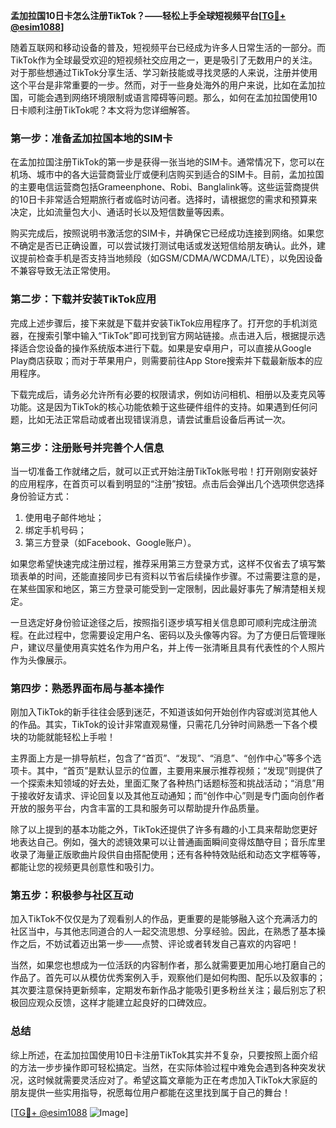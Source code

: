 **孟加拉国10日卡怎么注册TikTok？——轻松上手全球短视频平台[[TG💪+ @esim1088](https://t.me/s/esim1088)]**

随着互联网和移动设备的普及，短视频平台已经成为许多人日常生活的一部分。而TikTok作为全球最受欢迎的短视频社交应用之一，更是吸引了无数用户的关注。对于那些想通过TikTok分享生活、学习新技能或寻找灵感的人来说，注册并使用这个平台是非常重要的一步。然而，对于一些身处海外的用户来说，比如在孟加拉国，可能会遇到网络环境限制或语言障碍等问题。那么，如何在孟加拉国使用10日卡顺利注册TikTok呢？本文将为您详细解答。

### **第一步：准备孟加拉国本地的SIM卡**

在孟加拉国注册TikTok的第一步是获得一张当地的SIM卡。通常情况下，您可以在机场、城市中的各大运营商营业厅或便利店购买到适合的SIM卡。目前，孟加拉国的主要电信运营商包括Grameenphone、Robi、Banglalink等。这些运营商提供的10日卡非常适合短期旅行者或临时访问者。选择时，请根据您的需求和预算来决定，比如流量包大小、通话时长以及短信数量等因素。

购买完成后，按照说明书激活您的SIM卡，并确保它已经成功连接到网络。如果您不确定是否已正确设置，可以尝试拨打测试电话或发送短信给朋友确认。此外，建议提前检查手机是否支持当地频段（如GSM/CDMA/WCDMA/LTE），以免因设备不兼容导致无法正常使用。

### **第二步：下载并安装TikTok应用**

完成上述步骤后，接下来就是下载并安装TikTok应用程序了。打开您的手机浏览器，在搜索引擎中输入“TikTok”即可找到官方网站链接。点击进入后，根据提示选择适合您设备的操作系统版本进行下载。如果是安卓用户，可以直接从Google Play商店获取；而对于苹果用户，则需要前往App Store搜索并下载最新版本的应用程序。

下载完成后，请务必允许所有必要的权限请求，例如访问相机、相册以及麦克风等功能。这是因为TikTok的核心功能依赖于这些硬件组件的支持。如果遇到任何问题，比如无法正常启动或者出现错误消息，请尝试重启设备后再试一次。

### **第三步：注册账号并完善个人信息**

当一切准备工作就绪之后，就可以正式开始注册TikTok账号啦！打开刚刚安装好的应用程序，在首页可以看到明显的“注册”按钮。点击后会弹出几个选项供您选择身份验证方式：

1. 使用电子邮件地址；
2. 绑定手机号码；
3. 第三方登录（如Facebook、Google账户）。

如果您希望快速完成注册过程，推荐采用第三方登录方式，这样不仅省去了填写繁琐表单的时间，还能直接同步已有资料以节省后续操作步骤。不过需要注意的是，在某些国家和地区，第三方登录可能受到一定限制，因此最好事先了解清楚相关规定。

一旦选定好身份验证途径之后，按照指引逐步填写相关信息即可顺利完成注册流程。在此过程中，您需要设定用户名、密码以及头像等内容。为了方便日后管理账户，建议尽量使用真实姓名作为用户名，并上传一张清晰且具有代表性的个人照片作为头像展示。

### **第四步：熟悉界面布局与基本操作**

刚加入TikTok的新手往往会感到迷茫，不知道该如何开始创作内容或浏览其他人的作品。其实，TikTok的设计非常直观易懂，只需花几分钟时间熟悉一下各个模块的功能就能轻松上手啦！

主界面上方是一排导航栏，包含了“首页”、“发现”、“消息”、“创作中心”等多个选项卡。其中，“首页”是默认显示的位置，主要用来展示推荐视频；“发现”则提供了一个探索未知领域的好去处，里面汇聚了各种热门话题标签和挑战活动；“消息”用于接收好友请求、评论回复以及其他互动通知；而“创作中心”则是专门面向创作者开放的服务平台，内含丰富的工具和服务可以帮助提升作品质量。

除了以上提到的基本功能之外，TikTok还提供了许多有趣的小工具来帮助您更好地表达自己。例如，强大的滤镜效果可以让普通画面瞬间变得炫酷夺目；音乐库里收录了海量正版歌曲片段供自由搭配使用；还有各种特效贴纸和动态文字框等等，都能让您的视频更具创意性和吸引力。

### **第五步：积极参与社区互动**

加入TikTok不仅仅是为了观看别人的作品，更重要的是能够融入这个充满活力的社区当中，与其他志同道合的人一起交流思想、分享经验。因此，在熟悉了基本操作之后，不妨试着迈出第一步——点赞、评论或者转发自己喜欢的内容吧！

当然，如果您也想成为一位活跃的内容制作者，那么就需要更加用心地打磨自己的作品了。首先可以从模仿优秀案例入手，观察他们是如何构图、配乐以及叙事的；其次要注意保持更新频率，定期发布新作品才能吸引更多粉丝关注；最后别忘了积极回应观众反馈，这样才能建立起良好的口碑效应。

### **总结**

综上所述，在孟加拉国使用10日卡注册TikTok其实并不复杂，只要按照上面介绍的方法一步步操作即可轻松搞定。当然，在实际体验过程中难免会遇到各种突发状况，这时候就需要灵活应对了。希望这篇文章能为正在考虑加入TikTok大家庭的朋友提供一些实用指导，祝愿每位用户都能在这里找到属于自己的舞台！

[[TG💪+ @esim1088](https://t.me/s/esim1088) ![Image](https://i.postimg.cc/4NQfJmqS/Snipaste-2025-05-13-00-14-12.png)]